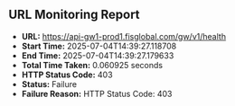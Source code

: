 ## URL Monitoring Report

- **URL:** https://api-gw1-prod1.fisglobal.com/gw/v1/health
- **Start Time:** 2025-07-04T14:39:27.118708
- **End Time:** 2025-07-04T14:39:27.179633
- **Total Time Taken:** 0.060925 seconds
- **HTTP Status Code:** 403
- **Status:** Failure
- **Failure Reason:** HTTP Status Code: 403
